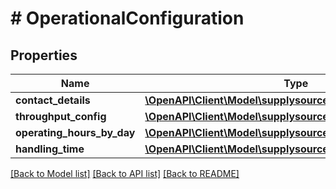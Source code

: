 # # OperationalConfiguration

## Properties

Name | Type | Description | Notes
------------ | ------------- | ------------- | -------------
**contact_details** | [**\OpenAPI\Client\Model\supplysources\ContactDetails**](ContactDetails.md) |  | [optional]
**throughput_config** | [**\OpenAPI\Client\Model\supplysources\ThroughputConfig**](ThroughputConfig.md) |  | [optional]
**operating_hours_by_day** | [**\OpenAPI\Client\Model\supplysources\OperatingHoursByDay**](OperatingHoursByDay.md) |  | [optional]
**handling_time** | [**\OpenAPI\Client\Model\supplysources\Duration**](Duration.md) |  | [optional]

[[Back to Model list]](../../README.md#models) [[Back to API list]](../../README.md#endpoints) [[Back to README]](../../README.md)
